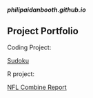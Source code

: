 ##### philipaidanbooth.github.io

## Project Portfolio

Coding Project:

[Sudoku](https://philipaidanbooth.github.io/Sudoku/)


R project:

[NFL Combine Report](https://github.com/philipaidanbooth/NFL-Combine-Report/blob/main/nflFinal.Rmd)
